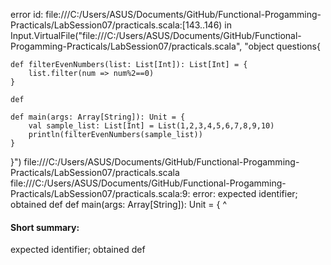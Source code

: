 error id: file:///C:/Users/ASUS/Documents/GitHub/Functional-Progamming-Practicals/LabSession07/practicals.scala:[143..146) in Input.VirtualFile("file:///C:/Users/ASUS/Documents/GitHub/Functional-Progamming-Practicals/LabSession07/practicals.scala", "object questions{

    def filterEvenNumbers(list: List[Int]): List[Int] = {
        list.filter(num => num%2==0)
    }

    def 

    def main(args: Array[String]): Unit = {
        val sample_list: List[Int] = List(1,2,3,4,5,6,7,8,9,10)
        println(filterEvenNumbers(sample_list))
    }
}")
file:///C:/Users/ASUS/Documents/GitHub/Functional-Progamming-Practicals/LabSession07/practicals.scala
file:///C:/Users/ASUS/Documents/GitHub/Functional-Progamming-Practicals/LabSession07/practicals.scala:9: error: expected identifier; obtained def
    def main(args: Array[String]): Unit = {
    ^
#### Short summary: 

expected identifier; obtained def